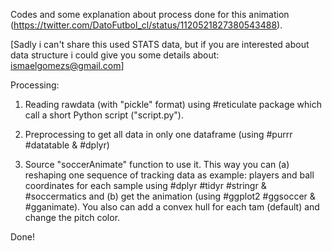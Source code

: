 Codes and some explanation about process done for this animation (https://twitter.com/DatoFutbol_cl/status/1120521827380543488).

[Sadly i can't share this used STATS data, but if you are interested about data structure i could give you some details about: ismaelgomezs@gmail.com]

Processing:

1) Reading rawdata (with "pickle" format) using #reticulate package which call a short Python script ("script.py").

2) Preprocessing to get all data in only one dataframe (using #purrr #datatable & #dplyr)

3) Source "soccerAnimate" function to use it. This way you can (a) reshaping one sequence of tracking data as example: players and ball coordinates for each sample using #dplyr #tidyr #stringr & #soccermatics and (b) get the animation (using #ggplot2 #ggsoccer & #gganimate). You also can add a convex hull for each tam (default) and change the pitch color.

Done!
